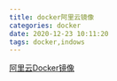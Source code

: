 ```yaml
---
title: docker阿里云镜像
categories: docker
date: 2020-12-23 10:11:20
tags: docker,indows
---
```


<a id="download" href="http://mirrors.aliyun.com/docker-toolbox/windows/docker-toolbox/?spm=5176.8351553.0.0.4bc61991tQpsnV"><i class="fa fa-download"></i><span>阿里云Docker镜像</span> </a>
